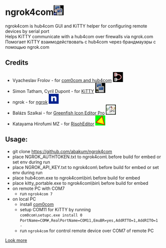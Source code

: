 # ngrok4com![ngrok4com](winres\icon32.png )

ngrok4com is hub4com GUI and KiTTY helper for configuring remote devices by serial port<br>
Helps KiTTY communicate with a hub4com over firewalls via ngrok.com<br>
Помогает KiTTY взаимодействовать с hub4com через брандмауэры с помощью ngrok.com

## Credits

- Vyacheslav Frolov - for [com0com and hub4com](https://com0com.sourceforge.net) ![com](winres\com.png)
- Simon Tatham, Cyril Dupont - for [KiTTY](https://github.com/cyd01/KiTTY) ![KiTTY](winres\KiTTY.png)
- ngrok - for [ngrok](https://github.com/ngrok/ngrok-go) ![ngrok](winres\ngrok.png)
- Balázs Szalkai - for [Greenfish Icon Editor Pro](http://greenfishsoftware.org/gfie.php) ![gfie](winres\gfie.png )
- Katayama Hirofumi MZ - for [RisohEditor](https://github.com/katahiromz/RisohEditor) ![re](winres\re.png )

## Usage:

- git clone https://github.com/abakum/ngrok4com
- place NGROK_AUTHTOKEN.txt to ngrok4com\ before build for embed or set env during run
- place NGROK_API_KEY.txt to ngrok4com\ before build for embed or set env during run
- place hub4com.exe to ngrok4com\bin\ before build for embed
- place kitty_portable.exe to ngrok4com\bin\ before build for embed
- on remote PC with COM7
  - run `ngrok4com 7`
- on local PC
  - install [com0com](https://sourceforge.net/projects/com0com/files/com0com/3.0.0.0)
  - setup COM11 for KiTTY by running<br>
 `com0com\setupc.exe install 0 PortName=COM#,RealPortName=COM11,EmuBR=yes,AddRTTO=1,AddRITO=1 -`
  - run `ngrok4com` for control remote device over COM7 of remote PC

[Look more](RFC2217.md)
